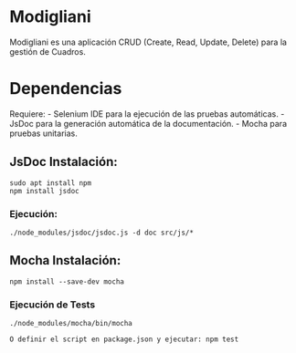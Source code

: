 # Modigliani
Modigliani es una aplicación CRUD (Create, Read, Update, Delete) para la gestión de Cuadros. 

# Dependencias
Requiere:
	- Selenium IDE para la ejecución de las pruebas automáticas.
	- JsDoc para la generación automática de la documentación.
	- Mocha para pruebas unitarias.

## JsDoc Instalación:
	sudo apt install npm
	npm install jsdoc

### Ejecución:
	./node_modules/jsdoc/jsdoc.js -d doc src/js/*
	
## Mocha Instalación:
	npm install --save-dev mocha

### Ejecución de Tests
	./node_modules/mocha/bin/mocha

	O definir el script en package.json y ejecutar: npm test


